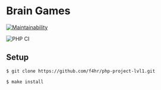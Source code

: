 # Brain Games

[![Maintainability](https://api.codeclimate.com/v1/badges/1fb00584989a172c5f37/maintainability)](https://codeclimate.com/github/f4hr/php-project-lvl1/maintainability)

![PHP CI](https://github.com/f4hr/php-project-lvl1/workflows/PHP%20CI/badge.svg)

## Setup

```sh
$ git clone https://github.com/f4hr/php-project-lvl1.git

$ make install
```
